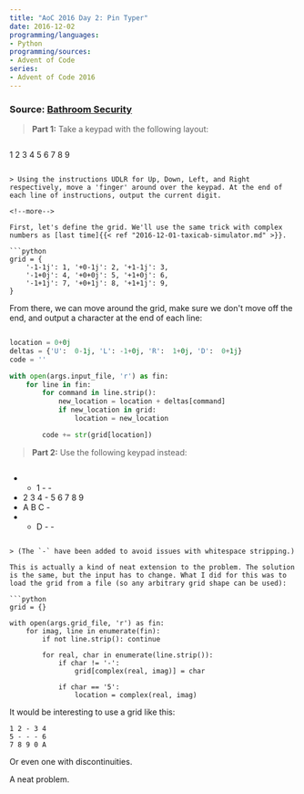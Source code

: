 ```yaml
---
title: "AoC 2016 Day 2: Pin Typer"
date: 2016-12-02
programming/languages:
- Python
programming/sources:
- Advent of Code
series:
- Advent of Code 2016
---
```

### Source: [Bathroom Security](http://adventofcode.com/2016/day/2)

> **Part 1:** Take a keypad with the following layout:

> ```
1 2 3
4 5 6
7 8 9
```

> Using the instructions UDLR for Up, Down, Left, and Right respectively, move a 'finger' around over the keypad. At the end of each line of instructions, output the current digit.

<!--more-->

First, let's define the grid. We'll use the same trick with complex numbers as [last time]{{< ref "2016-12-01-taxicab-simulator.md" >}}.

```python
grid = {
    '-1-1j': 1, '+0-1j': 2, '+1-1j': 3,
    '-1+0j': 4, '+0+0j': 5, '+1+0j': 6,
    '-1+1j': 7, '+0+1j': 8, '+1+1j': 9,
}
```

From there, we can move around the grid, make sure we don't move off the end, and output a character at the end of each line:

```python

location = 0+0j
deltas = {'U':  0-1j, 'L': -1+0j, 'R':  1+0j, 'D':  0+1j}
code = ''

with open(args.input_file, 'r') as fin:
    for line in fin:
        for command in line.strip():
            new_location = location + deltas[command]
            if new_location in grid:
                location = new_location

        code += str(grid[location])
```

> **Part 2:** Use the following keypad instead:

> ```
- - 1 - -
- 2 3 4 -
5 6 7 8 9
- A B C -
- - D - -
```

> (The `-` have been added to avoid issues with whitespace stripping.)

This is actually a kind of neat extension to the problem. The solution is the same, but the input has to change. What I did for this was to load the grid from a file (so any arbitrary grid shape can be used):

```python
grid = {}

with open(args.grid_file, 'r') as fin:
    for imag, line in enumerate(fin):
        if not line.strip(): continue

        for real, char in enumerate(line.strip()):
            if char != '-':
                grid[complex(real, imag)] = char

            if char == '5':
                location = complex(real, imag)
```

It would be interesting to use a grid like this:

```
1 2 - 3 4
5 - - - 6
7 8 9 0 A
```

Or even one with discontinuities.

A neat problem.
